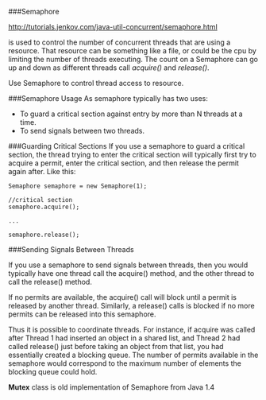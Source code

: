 ###Semaphore 

http://tutorials.jenkov.com/java-util-concurrent/semaphore.html

is used to control the number of concurrent threads that are using a resource. 
That resource can be something like a file, or could be the cpu by limiting the number of threads executing. 
The count on a Semaphore can go up and down as different threads call _acquire()_ and _release()_.

Use Semaphore to control thread access to resource.


###Semaphore Usage
As semaphore typically has two uses:

- To guard a critical section against entry by more than N threads at a time.
- To send signals between two threads.


###Guarding Critical Sections
If you use a semaphore to guard a critical section, the thread trying to enter the critical section will typically first try to acquire a permit, enter the critical section, and then release the permit again after. Like this:

    Semaphore semaphore = new Semaphore(1);
    
    //critical section
    semaphore.acquire();
    
    ...
    
    semaphore.release();

###Sending Signals Between Threads

If you use a semaphore to send signals between threads, then you would typically have one thread call the acquire() method, and the other thread to call the release() method.

If no permits are available, the acquire() call will block until a permit is released by another thread. Similarly, a release() calls is blocked if no more permits can be released into this semaphore.

Thus it is possible to coordinate threads. For instance, if acquire was called after Thread 1 had inserted an object in a shared list, and Thread 2 had called release() just before taking an object from that list, you had essentially created a blocking queue. The number of permits available in the semaphore would correspond to the maximum number of elements the blocking queue could hold.

**Mutex** class is old implementation of Semaphore from Java 1.4

